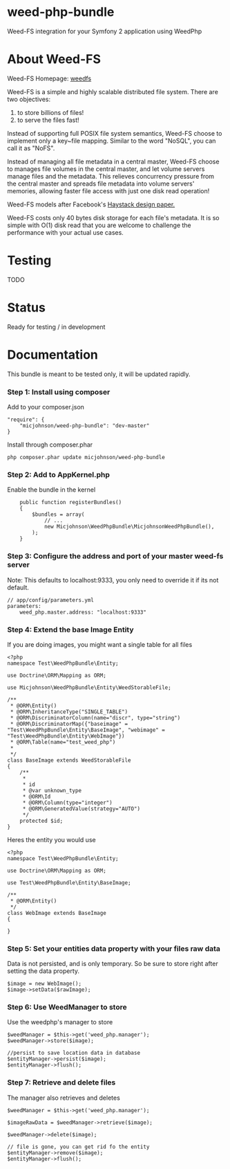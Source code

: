 weed-php-bundle
===============

Weed-FS integration for your Symfony 2 application using WeedPhp

About Weed-FS
===============

Weed-FS Homepage: [weedfs](http://code.google.com/p/weed-fs/)

Weed-FS is a simple and highly scalable distributed file system. There are two objectives:

 1) to store billions of files!  
 2) to serve the files fast! 

Instead of supporting full POSIX file system semantics, Weed-FS choose to implement only a key~file mapping. Similar to the word "NoSQL", you can call it as "NoFS".

Instead of managing all file metadata in a central master, Weed-FS choose to manages file volumes in the central master, and let volume servers manage files and the metadata. This relieves concurrency pressure from the central master and spreads file metadata into volume servers' memories, allowing faster file access with just one disk read operation!

Weed-FS models after Facebook's [Haystack design paper.](http://www.usenix.org/event/osdi10/tech/full_papers/Beaver.pdf)

Weed-FS costs only 40 bytes disk storage for each file's metadata. It is so simple with O(1) disk read that you are welcome to challenge the performance with your actual use cases.

Testing
===============

TODO

Status
===============

Ready for testing / in development

Documentation
===============

This bundle is meant to be tested only, it will be updated rapidly.

### Step 1: Install using composer

Add to your composer.json
```
"require": {
    "micjohnson/weed-php-bundle": "dev-master"
}
```

Install through composer.phar
```
php composer.phar update micjohnson/weed-php-bundle
```

### Step 2: Add to AppKernel.php
Enable the bundle in the kernel
```
    public function registerBundles()
    {
        $bundles = array(
            // ...
			new Micjohnson\WeedPhpBundle\MicjohnsonWeedPhpBundle(),
        );
    }
```

### Step 3: Configure the address and port of your master weed-fs server
Note: This defaults to localhost:9333, you only need to override it if its not default.
```
// app/config/parameters.yml
parameters:
    weed_php.master.address: "localhost:9333"
```

### Step 4: Extend the base Image Entity
If you are doing images, you might want a single table for all files
```
<?php
namespace Test\WeedPhpBundle\Entity;

use Doctrine\ORM\Mapping as ORM;

use Micjohnson\WeedPhpBundle\Entity\WeedStorableFile;

/**
 * @ORM\Entity()
 * @ORM\InheritanceType("SINGLE_TABLE")
 * @ORM\DiscriminatorColumn(name="discr", type="string")
 * @ORM\DiscriminatorMap({"baseimage" = "Test\WeedPhpBundle\Entity\BaseImage", "webimage" = "Test\WeedPhpBundle\Entity\WebImage"})
 * @ORM\Table(name="test_weed_php")
 *
 */
class BaseImage extends WeedStorableFile
{
    /**
     *
     * id
     * @var unknown_type
     * @ORM\Id
     * @ORM\Column(type="integer")
     * @ORM\GeneratedValue(strategy="AUTO")
     */
    protected $id;
}
```

Heres the entity you would use
```
<?php
namespace Test\WeedPhpBundle\Entity;

use Doctrine\ORM\Mapping as ORM;

use Test\WeedPhpBundle\Entity\BaseImage;

/**
 * @ORM\Entity()
 */
class WebImage extends BaseImage
{
    
}
```

### Step 5: Set your entities data property with your files raw data
Data is not persisted, and is only temporary. So be sure to store right after setting the data property.
```
$image = new WebImage();
$image->setData($rawImage);
```

### Step 6: Use WeedManager to store
Use the weedphp's manager to store
```
$weedManager = $this->get('weed_php.manager');
$weedManager->store($image);

//persist to save location data in database
$entityManager->persist($image);
$entityManager->flush();
```

### Step 7: Retrieve and delete files
The manager also retrieves and deletes
```
$weedManager = $this->get('weed_php.manager');

$imageRawData = $weedManager->retrieve($image);

$weedManager->delete($image);

// file is gone, you can get rid fo the entity
$entityManager->remove($image);
$entityManager->flush();
```
